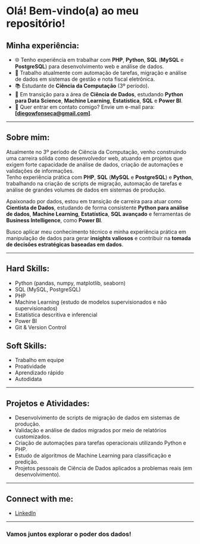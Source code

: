 # Olá! Bem-vindo(a) ao meu repositório!

## Minha experiência:
- 🌐 Tenho experiência em trabalhar com **PHP**, **Python**, **SQL** (**MySQL** e **PostgreSQL**) para desenvolvimento web e análise de dados.
- 🔎 Trabalho atualmente com automação de tarefas, migração e análise de dados em sistemas de gestão e nota fiscal eletrônica.
- 📚 Estudante de **Ciência da Computação** (3º período).
- 🚀 Em transição para a área de **Ciência de Dados**, estudando **Python para Data Science**, **Machine Learning**, **Estatística**, **SQL** e **Power BI**.
- 📧 Quer entrar em contato comigo? Envie um e-mail para: **[diegowfonseca@gmail.com]**.

---

## Sobre mim:
Atualmente no 3º período de Ciência da Computação, venho construindo uma carreira sólida como desenvolvedor web, atuando em projetos que exigem forte capacidade de análise de dados, criação de automações e validações de informações.  
Tenho experiência prática com **PHP**, **SQL** (**MySQL** e **PostgreSQL**) e **Python**, trabalhando na criação de scripts de migração, automação de tarefas e análise de grandes volumes de dados em sistemas de produção.

Apaixonado por dados, estou em transição de carreira para atuar como **Cientista de Dados**, estudando de forma consistente **Python para análise de dados**, **Machine Learning**, **Estatística**, **SQL avançado** e ferramentas de **Business Intelligence**, como **Power BI**.

Busco aplicar meu conhecimento técnico e minha experiência prática em manipulação de dados para gerar **insights valiosos** e contribuir na **tomada de decisões estratégicas baseadas em dados**.

---

## Hard Skills:
- Python (pandas, numpy, matplotlib, seaborn)
- SQL (MySQL, PostgreSQL)
- PHP
- Machine Learning (estudo de modelos supervisionados e não supervisionados)
- Estatística descritiva e inferencial
- Power BI
- Git & Version Control

## Soft Skills:
- Trabalho em equipe
- Proatividade
- Aprendizado rápido
- Autodidata

---

## Projetos e Atividades:
- Desenvolvimento de scripts de migração de dados em sistemas de produção.
- Validação e análise de dados migrados por meio de relatórios customizados.
- Criação de automações para tarefas operacionais utilizando Python e PHP.
- Estudo de algoritmos de Machine Learning para classificação e predição.
- Projetos pessoais de Ciência de Dados aplicados a problemas reais (em desenvolvimento).

---

## Connect with me:
- [LinkedIn](https://www.linkedin.com/in/diego-fonseca-9654902a2/)

---

### Vamos juntos explorar o poder dos dados!

